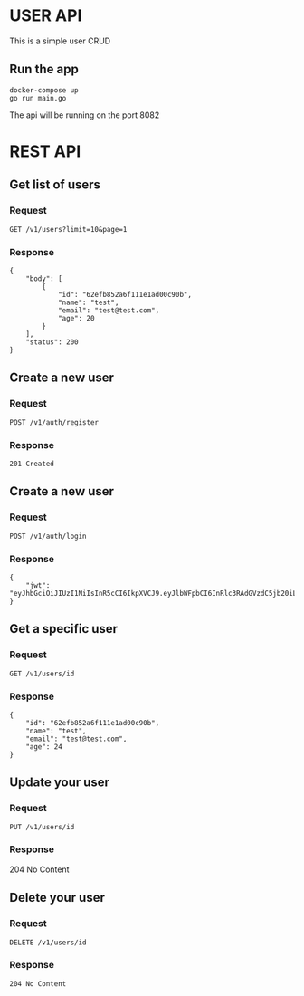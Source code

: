 # USER API

This is a simple user CRUD

## Run the app

    docker-compose up
    go run main.go

The api will be running on the port 8082

# REST API

## Get list of users

### Request

`GET /v1/users?limit=10&page=1`

### Response

    {
	    "body": [
		    {
			    "id": "62efb852a6f111e1ad00c90b",
			    "name": "test",
			    "email": "test@test.com",
			    "age": 20
		    }
	    ],
	    "status": 200
    }

## Create a new user

### Request

`POST /v1/auth/register`

### Response

    201 Created

## Create a new user

### Request

`POST /v1/auth/login`

### Response

    {
	    "jwt": "eyJhbGciOiJIUzI1NiIsInR5cCI6IkpXVCJ9.eyJlbWFpbCI6InRlc3RAdGVzdC5jb20iLCJleHAiOjE2NTk5Njg3NDZ9.K0qDF325ADofnn4T8VMSRJfBAav4nZMxVOluj5IGeNE"
    }

## Get a specific user

### Request

`GET /v1/users/id`

### Response
    {
	    "id": "62efb852a6f111e1ad00c90b",
	    "name": "test",
	    "email": "test@test.com",
	    "age": 24
    }

## Update your user

### Request

`PUT /v1/users/id`


### Response

   204 No Content

## Delete your user

### Request

`DELETE /v1/users/id`

### Response

    204 No Content
